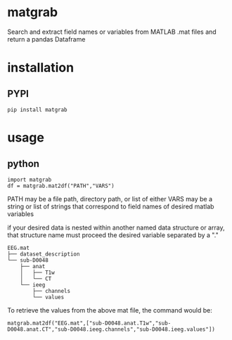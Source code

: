 # matgrab
Search and extract field names or variables from MATLAB .mat files and return a pandas Dataframe

# installation

## PYPI
```
pip install matgrab
```

# usage

## python
```
import matgrab
df = matgrab.mat2df("PATH","VARS")
```
PATH may be a file path, directory path, or list of either
VARS may be a string or list of strings that correspond to field names of desired matlab variables

if your desired data is nested within another named data structure or array, that structure name must proceed the desired variable separated by a "."
```
EEG.mat
├── dataset_description
└── sub-D0048
    ├── anat
    │   ├── T1w
    │   └── CT
    └── ieeg
        ├── channels
        └── values
```
To retrieve the values from the above mat file, the command would be:
```
matgrab.mat2df("EEG.mat",["sub-D0048.anat.T1w","sub-D0048.anat.CT","sub-D0048.ieeg.channels","sub-D0048.ieeg.values"])
```

